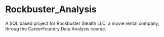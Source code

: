 # Rockbuster_Analysis
A SQL based project for Rockbuster Stealth LLC, a movie rental company, throug the CareerFoundry Data Analysis course.
